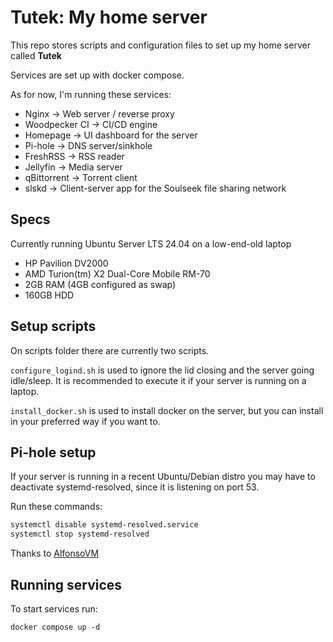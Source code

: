 # Tutek: My home server 
This repo stores scripts and configuration files to set up my home server called **Tutek**

Services are set up with docker compose.

As for now, I'm running these services:
- Nginx -> Web server / reverse proxy
- Woodpecker CI -> CI/CD engine
- Homepage -> UI dashboard for the server
- Pi-hole -> DNS server/sinkhole
- FreshRSS -> RSS reader
- Jellyfin -> Media server
- qBittorrent -> Torrent client
- slskd -> Client-server app for the Soulseek file sharing network

## Specs
Currently running Ubuntu Server LTS 24.04 on a low-end-old laptop
 
- HP Pavilion DV2000
- AMD Turion(tm) X2 Dual-Core Mobile RM-70
- 2GB RAM (4GB configured as swap)
- 160GB HDD

## Setup scripts
On scripts folder there are currently two scripts.

`configure_logind.sh` is used to ignore the lid closing and the server going idle/sleep. It is recommended to execute it if your server is running on a laptop.

`install_docker.sh` is used to install docker on the server, but you can install in your preferred way if you want to.

## Pi-hole setup
If your server is running in a recent Ubuntu/Debian distro you may have to deactivate systemd-resolved, since it is listening on port 53.

Run these commands:

```bash
systemctl disable systemd-resolved.service
systemctl stop systemd-resolved
```

Thanks to [AlfonsoVM](https://discourse.pi-hole.net/t/docker-unable-to-bind-to-port-53/45082/8)

## Running services
To start services run:

`docker compose up -d`
